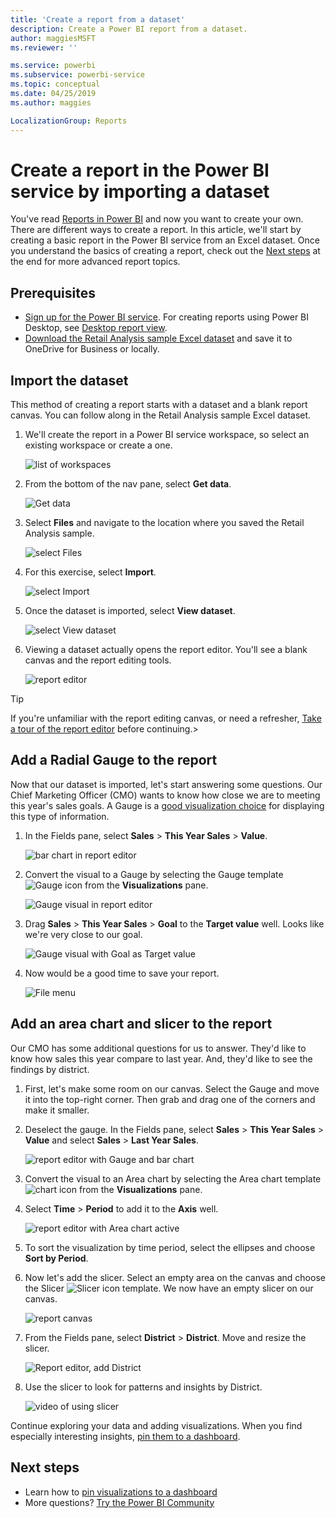 ```yaml
---
title: 'Create a report from a dataset'
description: Create a Power BI report from a dataset.
author: maggiesMSFT
ms.reviewer: ''

ms.service: powerbi
ms.subservice: powerbi-service
ms.topic: conceptual
ms.date: 04/25/2019
ms.author: maggies

LocalizationGroup: Reports
---
```

# Create a report in the Power BI service by importing a dataset
You've read [Reports in Power BI](consumer/end-user-reports.md) and now you want to create your own. There are different ways to create a report. In this article, we'll start by creating a basic report in the Power BI service from an Excel dataset. Once you understand the basics of creating a report, check out the [Next steps](#next-steps) at the end for more advanced report topics.  

## Prerequisites
- [Sign up for the Power BI service](service-self-service-signup-for-power-bi.md). For creating reports using Power BI Desktop, see [Desktop report view](desktop-report-view.md). 
- [Download the Retail Analysis sample Excel dataset](https://go.microsoft.com/fwlink/?LinkId=529778) and save it to OneDrive for Business or locally.

## Import the dataset
This method of creating a report starts with a dataset and a blank report canvas. You can follow along in the Retail Analysis sample Excel dataset.

1. We'll create the report in a Power BI service workspace, so select an existing workspace or create a one.
   
   ![list of workspaces](media/service-report-create-new/power-bi-workspaces2.png)
2. From the bottom of the nav pane, select **Get data**.
   
   ![Get data](media/service-report-create-new/power-bi-get-data3.png)
3. Select **Files** and navigate to the location where you saved the Retail Analysis sample.
   
    ![select Files](media/service-report-create-new/power-bi-select-files.png)
4. For this exercise, select **Import**.
   
   ![select Import](media/service-report-create-new/power-bi-import.png)
5. Once the dataset is imported, select **View dataset**.
   
   ![select View dataset](media/service-report-create-new/power-bi-view-dataset.png)
6. Viewing a dataset actually opens the report editor.  You'll see a blank canvas and the report editing tools.
   
   ![report editor](media/service-report-create-new/power-bi-blank-report.png)

> [!TIP]
> If you're unfamiliar with the report editing canvas, or need a refresher, [Take a tour of the report editor](service-the-report-editor-take-a-tour.md) before continuing.> 
> 

## Add a Radial Gauge to the report
Now that our dataset is imported, let's start answering some questions.  Our Chief Marketing Officer (CMO) wants to know how close we are to meeting this year's sales goals. A Gauge is a [good visualization choice](visuals/power-bi-report-visualizations.md) for displaying this type of information.

1. In the Fields pane, select **Sales** > **This Year Sales** > **Value**.
   
    ![bar chart in report editor](media/service-report-create-new/power-bi-report-step1.png)
2. Convert the visual to a Gauge by selecting the Gauge template ![Gauge icon](media/service-report-create-new/powerbi-gauge-icon.png) from the **Visualizations** pane.
   
    ![Gauge visual in report editor](media/service-report-create-new/power-bi-report-step2.png)
3. Drag **Sales** > **This Year Sales** > **Goal** to the **Target value** well. Looks like we're very close to our goal.
   
    ![Gauge visual with Goal as Target value](media/service-report-create-new/power-bi-report-step3.png)
4. Now would be a good time to save your report.
   
   ![File menu](media/service-report-create-new/powerbi-save.png)

## Add an area chart and slicer to the report
Our CMO has some additional questions for us to answer. They'd like to know how sales this year compare to last year. And, they'd like to see the findings by district.

1. First, let's make some room on our canvas. Select the Gauge and move it into the top-right corner. Then grab and drag one of the corners and make it smaller.
2. Deselect the gauge. In the Fields pane, select **Sales** > **This Year Sales** > **Value** and select **Sales** > **Last Year Sales**.
   
    ![report editor with Gauge and bar chart](media/service-report-create-new/power-bi-report-step4.png)
3. Convert the visual to an Area chart by selecting the Area chart template ![chart icon](media/service-report-create-new/power-bi-areachart-icon.png) from the **Visualizations** pane.
4. Select **Time** > **Period** to add it to the **Axis** well.
   
    ![report editor with Area chart active](media/service-report-create-new/power-bi-report-step5.png)
5. To sort the visualization by time period, select the ellipses and choose **Sort by Period**.
6. Now let's add the slicer. Select an empty area on the canvas and choose the Slicer ![Slicer icon](media/service-report-create-new/power-bi-slicer-icon.png) template. We now have an empty slicer on our canvas.
   
    ![report canvas](media/service-report-create-new/power-bi-report-step6.png)    
7. From the Fields pane, select **District** > **District**. Move and resize the slicer.
   
    ![Report editor, add District](media/service-report-create-new/power-bi-report-step7.png)  
8. Use the slicer to look for patterns and insights by District.
   
   ![video of using slicer](media/service-report-create-new/power-bi-slicer-video2.gif)  

Continue exploring your data and adding visualizations. When you find especially interesting insights, [pin them to a dashboard](service-dashboard-pin-tile-from-report.md).

## Next steps

* Learn how to [pin visualizations to a dashboard](service-dashboard-pin-tile-from-report.md)   
* More questions? [Try the Power BI Community](https://community.powerbi.com/)

